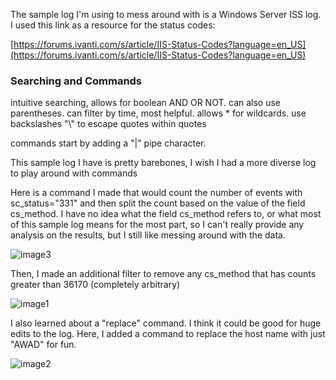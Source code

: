 The sample log I'm using to mess around with is a Windows Server ISS
log. I used this link as a resource for the status codes:

[https://forums.ivanti.com/s/article/IIS-Status-Codes?language=en_US](https://forums.ivanti.com/s/article/IIS-Status-Codes?language=en_US)

### Searching and Commands

intuitive searching, allows for boolean AND OR NOT. can also use
parentheses. can filter by time, most helpful. allows \* for wildcards.
use backslashes "\\" to escape quotes within quotes

commands start by adding a "\|" pipe character.

This sample log I have is pretty barebones, I wish I had a more diverse
log to play around with commands

Here is a command I made that would count the number of events with
sc_status="331" and then split the count based on the value of the field
cs_method. I have no idea what the field cs_method refers to, or what
most of this sample log means for the most part, so I can't really
provide any analysis on the results, but I still like messing around
with the data.

![image3](https://github.com/user-attachments/assets/097f258c-93d2-4129-89df-96cf86fa5421)


Then, I made an additional filter to remove any cs_method that has
counts greater than 36170 (completely arbitrary)

![image1](https://github.com/user-attachments/assets/adff89e6-77c5-43f8-8b72-bc671f4fe116)


I also learned about a "replace" command. I think it could be good for
huge edits to the log. Here, I added a command to replace the host name
with just "AWAD" for fun.

![image2](https://github.com/user-attachments/assets/8eadb16d-10bf-4522-8d1f-9cdf1bd00c5f)

